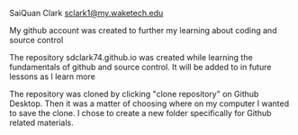 SaiQuan Clark sclark1@my.waketech.edu

My github account was created to further my learning about coding and source control

The repository sdclark74.github.io was created while learning the fundamentals of github and source control. It will be added to in future lessons as I learn more

The repository was cloned by clicking "clone repository" on Github Desktop. Then it was a matter of choosing where on my computer I wanted to save the clone. I chose to create a new folder specifically for Github related materials. 


